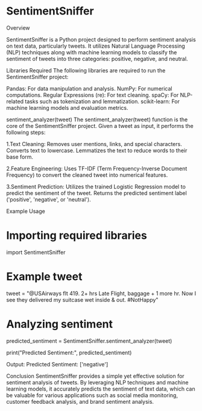# SentimentSniffer

Overview

SentimentSniffer is a Python project designed to perform sentiment analysis on text data, particularly tweets. It utilizes Natural Language Processing (NLP) techniques along with machine learning models to classify the sentiment of tweets into three categories: positive, negative, and neutral.

Libraries Required
The following libraries are required to run the SentimentSniffer project:

Pandas: For data manipulation and analysis.
NumPy: For numerical computations.
Regular Expressions (re): For text cleaning.
spaCy: For NLP-related tasks such as tokenization and lemmatization.
scikit-learn: For machine learning models and evaluation metrics.


sentiment_analyzer(tweet)
The sentiment_analyzer(tweet) function is the core of the SentimentSniffer project. Given a tweet as input, it performs the following steps:

1.Text Cleaning:
Removes user mentions, links, and special characters.
Converts text to lowercase.
Lemmatizes the text to reduce words to their base form.

2.Feature Engineering:
Uses TF-IDF (Term Frequency-Inverse Document Frequency) to convert the cleaned tweet into numerical features.

3.Sentiment Prediction:
Utilizes the trained Logistic Regression model to predict the sentiment of the tweet.
Returns the predicted sentiment label ('positive', 'negative', or 'neutral').


Example Usage

# Importing required libraries
import SentimentSniffer

# Example tweet
tweet = "@USAirways flt 419. 2+ hrs Late Flight, baggage + 1 more hr. Now I see they delivered my suitcase wet inside &amp; out. #NotHappy"

# Analyzing sentiment
predicted_sentiment = SentimentSniffer.sentiment_analyzer(tweet)

print("Predicted Sentiment:", predicted_sentiment)

Output:
Predicted Sentiment: ['negative']

Conclusion
SentimentSniffer provides a simple yet effective solution for sentiment analysis of tweets. By leveraging NLP techniques and machine learning models, it accurately predicts the sentiment of text data, which can be valuable for various applications such as social media monitoring, customer feedback analysis, and brand sentiment analysis.
